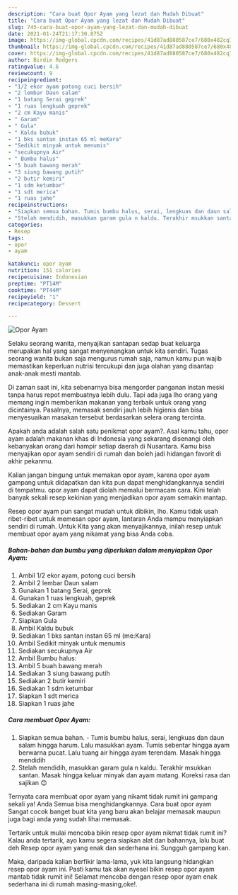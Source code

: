 ```yaml
---
description: "Cara buat Opor Ayam yang lezat dan Mudah Dibuat"
title: "Cara buat Opor Ayam yang lezat dan Mudah Dibuat"
slug: 745-cara-buat-opor-ayam-yang-lezat-dan-mudah-dibuat
date: 2021-01-24T21:17:30.875Z
image: https://img-global.cpcdn.com/recipes/41d87ad880587ce7/680x482cq70/opor-ayam-foto-resep-utama.jpg
thumbnail: https://img-global.cpcdn.com/recipes/41d87ad880587ce7/680x482cq70/opor-ayam-foto-resep-utama.jpg
cover: https://img-global.cpcdn.com/recipes/41d87ad880587ce7/680x482cq70/opor-ayam-foto-resep-utama.jpg
author: Birdie Rodgers
ratingvalue: 4.6
reviewcount: 9
recipeingredient:
- "1/2 ekor ayam potong cuci bersih"
- "2 lembar Daun salam"
- "1 batang Serai geprek"
- "1 ruas lengkuah geprek"
- "2 cm Kayu manis"
- " Garam"
- " Gula"
- " Kaldu bubuk"
- "1 bks santan instan 65 ml meKara"
- "Sedikit minyak untuk menumis"
- "secukupnya Air"
- " Bumbu halus"
- "5 buah bawang merah"
- "3 siung bawang putih"
- "2 butir kemiri"
- "1 sdm ketumbar"
- "1 sdt merica"
- "1 ruas jahe"
recipeinstructions:
- "Siapkan semua bahan. Tumis bumbu halus, serai, lengkuas dan daun salam hingga harum. Lalu masukkan ayam. Tumis sebentar hingga ayam berwarna pucat. Lalu tuang air hingga ayam terendam. Masak hingga mendidih"
- "Stelah mendidih, masukkan garam gula n kaldu. Terakhir msukkan santan. Masak hingga keluar minyak dan ayam matang. Koreksi rasa dan sajikan 😊"
categories:
- Resep
tags:
- opor
- ayam

katakunci: opor ayam 
nutrition: 151 calories
recipecuisine: Indonesian
preptime: "PT14M"
cooktime: "PT44M"
recipeyield: "1"
recipecategory: Dessert

---
```



![Opor Ayam](https://img-global.cpcdn.com/recipes/41d87ad880587ce7/680x482cq70/opor-ayam-foto-resep-utama.jpg)

Selaku seorang wanita, menyajikan santapan sedap buat keluarga merupakan hal yang sangat menyenangkan untuk kita sendiri. Tugas seorang  wanita bukan saja mengurus rumah saja, namun kamu pun wajib memastikan keperluan nutrisi tercukupi dan juga olahan yang disantap anak-anak mesti mantab.

Di zaman  saat ini, kita sebenarnya bisa mengorder panganan instan meski tanpa harus repot membuatnya lebih dulu. Tapi ada juga lho orang yang memang ingin memberikan makanan yang terbaik untuk orang yang dicintainya. Pasalnya, memasak sendiri jauh lebih higienis dan bisa menyesuaikan masakan tersebut berdasarkan selera orang tercinta. 



Apakah anda adalah salah satu penikmat opor ayam?. Asal kamu tahu, opor ayam adalah makanan khas di Indonesia yang sekarang disenangi oleh kebanyakan orang dari hampir setiap daerah di Nusantara. Kamu bisa menyajikan opor ayam sendiri di rumah dan boleh jadi hidangan favorit di akhir pekanmu.

Kalian jangan bingung untuk memakan opor ayam, karena opor ayam gampang untuk didapatkan dan kita pun dapat menghidangkannya sendiri di tempatmu. opor ayam dapat diolah memalui bermacam cara. Kini telah banyak sekali resep kekinian yang menjadikan opor ayam semakin mantap.

Resep opor ayam pun sangat mudah untuk dibikin, lho. Kamu tidak usah ribet-ribet untuk memesan opor ayam, lantaran Anda mampu menyiapkan sendiri di rumah. Untuk Kita yang akan menyajikannya, inilah resep untuk membuat opor ayam yang nikamat yang bisa Anda coba.

<!--inarticleads1-->

##### Bahan-bahan dan bumbu yang diperlukan dalam menyiapkan Opor Ayam:

1. Ambil 1/2 ekor ayam, potong cuci bersih
1. Ambil 2 lembar Daun salam
1. Gunakan 1 batang Serai, geprek
1. Gunakan 1 ruas lengkuah, geprek
1. Sediakan 2 cm Kayu manis
1. Sediakan  Garam
1. Siapkan  Gula
1. Ambil  Kaldu bubuk
1. Sediakan 1 bks santan instan 65 ml (me:Kara)
1. Ambil Sedikit minyak untuk menumis
1. Sediakan secukupnya Air
1. Ambil  Bumbu halus:
1. Ambil 5 buah bawang merah
1. Sediakan 3 siung bawang putih
1. Sediakan 2 butir kemiri
1. Sediakan 1 sdm ketumbar
1. Siapkan 1 sdt merica
1. Siapkan 1 ruas jahe




<!--inarticleads2-->

##### Cara membuat Opor Ayam:

1. Siapkan semua bahan. - Tumis bumbu halus, serai, lengkuas dan daun salam hingga harum. Lalu masukkan ayam. Tumis sebentar hingga ayam berwarna pucat. Lalu tuang air hingga ayam terendam. Masak hingga mendidih
1. Stelah mendidih, masukkan garam gula n kaldu. Terakhir msukkan santan. Masak hingga keluar minyak dan ayam matang. Koreksi rasa dan sajikan 😊




Ternyata cara membuat opor ayam yang nikamt tidak rumit ini gampang sekali ya! Anda Semua bisa menghidangkannya. Cara buat opor ayam Sangat cocok banget buat kita yang baru akan belajar memasak maupun juga bagi anda yang sudah lihai memasak.

Tertarik untuk mulai mencoba bikin resep opor ayam nikmat tidak rumit ini? Kalau anda tertarik, ayo kamu segera siapkan alat dan bahannya, lalu buat deh Resep opor ayam yang enak dan sederhana ini. Sungguh gampang kan. 

Maka, daripada kalian berfikir lama-lama, yuk kita langsung hidangkan resep opor ayam ini. Pasti kamu tak akan nyesel bikin resep opor ayam mantab tidak rumit ini! Selamat mencoba dengan resep opor ayam enak sederhana ini di rumah masing-masing,oke!.

